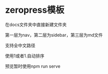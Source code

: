 # zeropress模板

在docs文件夹中直接新建文件夹

第一层为nav，第二层为sidebar，第三层为md文件

支持全中文路径

使用1或者1.自动排序

预览暂时使用npm run serve
